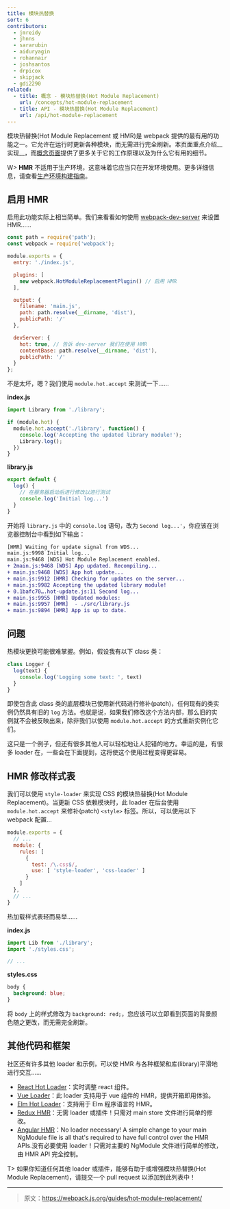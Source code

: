 ```yaml
---
title: 模块热替换
sort: 6
contributors:
  - jmreidy
  - jhnns
  - sararubin
  - aiduryagin
  - rohannair
  - joshsantos
  - drpicox
  - skipjack
  - gdi2290
related:
  - title: 概念 - 模块热替换(Hot Module Replacement)
    url: /concepts/hot-module-replacement
  - title: API - 模块热替换(Hot Module Replacement)
    url: /api/hot-module-replacement
---
```


模块热替换(Hot Module Replacement 或 HMR)是 webpack 提供的最有用的功能之一。它允许在运行时更新各种模块，而无需进行完全刷新。本页面重点介绍__实现__，而[概念页面](/concepts/hot-module-replacement)提供了更多关于它的工作原理以及为什么它有用的细节。

W> __HMR__ 不适用于生产环境，这意味着它应当只在开发环境使用。更多详细信息，请查看[生产环境构建指南](/guides/production)。


## 启用 HMR

启用此功能实际上相当简单。我们来看看如何使用 [webpack-dev-server](https://github.com/webpack/webpack-dev-server) 来设置 HMR……

``` js
const path = require('path');
const webpack = require('webpack');

module.exports = {
  entry: './index.js',

  plugins: [
    new webpack.HotModuleReplacementPlugin() // 启用 HMR
  ],

  output: {
    filename: 'main.js',
    path: path.resolve(__dirname, 'dist'),
    publicPath: '/'
  },

  devServer: {
    hot: true, // 告诉 dev-server 我们在使用 HMR
    contentBase: path.resolve(__dirname, 'dist'),
    publicPath: '/'
  }
};
```

不是太坏，嗯？我们使用 `module.hot.accept` 来测试一下……

__index.js__

``` js
import Library from './library';

if (module.hot) {
  module.hot.accept('./library', function() {
    console.log('Accepting the updated library module!');
    Library.log();
  })
}
```

__library.js__

``` js
export default {
  log() {
    // 在服务器启动后进行修改以进行测试
    console.log('Initial log...')
  }
}
```

开始将 `library.js` 中的 `console.log` 语句，改为 `Second log...'`，你应该在浏览器控制台中看到如下输出：

``` diff
[HMR] Waiting for update signal from WDS...
main.js:9998 Initial log...
main.js:9468 [WDS] Hot Module Replacement enabled.
+ 2main.js:9468 [WDS] App updated. Recompiling...
+ main.js:9468 [WDS] App hot update...
+ main.js:9912 [HMR] Checking for updates on the server...
+ main.js:9982 Accepting the updated library module!
+ 0.1bafc70….hot-update.js:11 Second log...
+ main.js:9955 [HMR] Updated modules:
+ main.js:9957 [HMR]  - ./src/library.js
+ main.js:9894 [HMR] App is up to date.
```


## 问题

热模块更换可能很难掌握。例如，假设我有以下 class 类：

``` js
class Logger {
  log(text) {
    console.log('Logging some text: ', text)
  }
}
```

即使包含此 class 类的底层模块已使用新代码进行修补(patch)，任何现有的类实例仍然具有旧的 `log` 方法。也就是说，如果我们修改这个方法内部，那么旧的实例就不会被反映出来，除非我们以使用 `module.hot.accept` 的方式重新实例化它们。

这只是一个例子，但还有很多其他人可以轻松地让人犯错的地方。幸运的是，有很多 loader 在，一些会在下面提到，这将使这个使用过程变得更容易。


## HMR 修改样式表

我们可以使用 `style-loader` 来实现 CSS 的模块热替换(Hot Module Replacement)。当更新 CSS 依赖模块时，此 loader 在后台使用 `module.hot.accept` 来修补(patch) `<style>` 标签。所以，可以使用以下 webpack 配置...

``` js
module.exports = {
  // ...
  module: {
    rules: [
      {
        test: /\.css$/,
        use: [ 'style-loader', 'css-loader' ]
      }
    ]
  },
  // ...
}
```

热加载样式表轻而易举……

__index.js__

``` js
import Lib from './library';
import './styles.css';

// ...
```

__styles.css__

``` css
body {
  background: blue;
}
```

将 `body` 上的样式修改为 `background: red;`，您应该可以立即看到页面的背景颜色随之更改，而无需完全刷新。


## 其他代码和框架

社区还有许多其他 loader 和示例，可以使 HMR 与各种框架和库(library)平滑地进行交互……

- [React Hot Loader](https://github.com/gaearon/react-hot-loader)：实时调整 react 组件。
- [Vue Loader](https://github.com/vuejs/vue-loader)：此 loader 支持用于 vue 组件的 HMR，提供开箱即用体验。
- [Elm Hot Loader](https://github.com/fluxxu/elm-hot-loader)：支持用于 Elm 程序语言的 HMR。
- [Redux HMR](https://survivejs.com/webpack/appendices/hmr-with-react/#configuring-hmr-with-redux)：无需 loader 或插件！只需对 main store 文件进行简单的修改。
- [Angular HMR](https://github.com/AngularClass/angular-hmr)：No loader necessary! A simple change to your main NgModule file is all that's required to have full control over the HMR APIs.没有必要使用 loader！只需对主要的 NgModule 文件进行简单的修改，由 HMR API 完全控制。

T> 如果你知道任何其他 loader 或插件，能够有助于或增强模块热替换(Hot Module Replacement)，请提交一个 pull request 以添加到此列表中！

***

> 原文：https://webpack.js.org/guides/hot-module-replacement/
